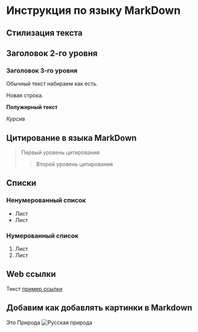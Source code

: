 # Инструкция по языку MarkDown

## Стилизация текста

## Заголовок 2-го уровня

### Заголовок 3-го уровня

Обычный текст набираем как есть.

Новая строка.

**Полужирный текст**

*Курсив*

## Цитирование в языка MarkDown
>Первый уровень цитирования
>>Второй уровень цитирования

## Списки
### Ненумерованный список
* Лист
* Лист

### Нумерованный список
1. Лист
2. Лист

## Web ссылки
Текст [пример ссылки](http.example.com "Всплывающая подсказка")

## Добавим как добавлять картинки в Markdown

Это Природа
![Русская природа](Romashki.jpg)
